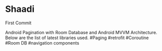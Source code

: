 # Shaadi
First Commit


Android Pagination with Room Database and Android MVVM Architecture.
Below are the list of latest libraries used.
#Paging
#retrofit
#Coroutine
#Room DB
#navigation components
